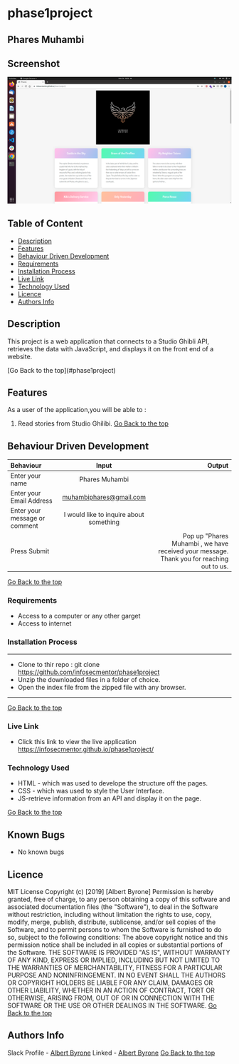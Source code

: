 # phase1project
 ## Phares Muhambi
## Screenshot
 ![image](./assets/Project.png)
 ## Table of Content
 - [Description](#description)
 - [Features](#features)
 - [Behaviour Driven Development](#Behaviour-Driven-Development)
 - [Requirements](#requirements)
 - [Installation Process](#installation-Process)
 - [Live Link](#Live-Link)
 - [Technology  Used](#technology-Used)
 - [Licence](#licence)
 - [Authors Info](#Authors-Info)
 ## Description
 <p>This project is a web application that connects to a Studio Ghibli API, retrieves the data with JavaScript, and displays it on the front end of a website.</p>
[Go Back to the top](#phase1project)

## Features
As a user of the application,you will be able to :
1.  Read stories from Studio Ghilibi.
[Go Back to the top](#phase1project)
## Behaviour Driven Development
| Behaviour      | Input        | Output       |
| :------------- | :----------: | -----------: |
|  Enter your name  |   Phares Muhambi |     |
| Enter your Email Address  | muhambiphares@gmail.com |   |
| Enter your message or comment   |  I would like to inquire about something     |     |
| Press Submit|     |Pop up "Phares Muhambi , we have received your message. Thank you for reaching out to us.|
[Go Back to the top](#phase1project)
 ###  Requirements
 * Access to  a computer or any other garget
 * Access to internet
 ### Installation Process
 ****
* Clone to thir repo : git clone https://github.com/infosecmentor/phase1project
* Unzip the downloaded files in a folder of choice.
* Open the index file from the zipped file with any browser.
 ****
 [Go Back to the top](#phase1project)
### Live Link
- Click this link to view the live application https://infosecmentor.github.io/phase1project/
### Technology  Used
* HTML - which was used to develope the structure off the pages.
* CSS - which was used to style the User Interface.
* JS-retrieve information from an API and display it on the page.

[Go Back to the top](#phase1project)

## Known Bugs
* No known bugs
## Licence
MIT License
Copyright (c) [2019] [Albert Byrone]
Permission is hereby granted, free of charge, to any person obtaining a copy
of this software and associated documentation files (the "Software"), to deal
in the Software without restriction, including without limitation the rights
to use, copy, modify, merge, publish, distribute, sublicense, and/or sell
copies of the Software, and to permit persons to whom the Software is
furnished to do so, subject to the following conditions:
The above copyright notice and this permission notice shall be included in all
copies or substantial portions of the Software.
THE SOFTWARE IS PROVIDED "AS IS", WITHOUT WARRANTY OF ANY KIND, EXPRESS OR
IMPLIED, INCLUDING BUT NOT LIMITED TO THE WARRANTIES OF MERCHANTABILITY,
FITNESS FOR A PARTICULAR PURPOSE AND NONINFRINGEMENT. IN NO EVENT SHALL THE
AUTHORS OR COPYRIGHT HOLDERS BE LIABLE FOR ANY CLAIM, DAMAGES OR OTHER
LIABILITY, WHETHER IN AN ACTION OF CONTRACT, TORT OR OTHERWISE, ARISING FROM,
OUT OF OR IN CONNECTION WITH THE SOFTWARE OR THE USE OR OTHER DEALINGS IN THE
SOFTWARE.
[Go Back to the top](#delani-studio)
## Authors Info
Slack Profile - [Albert Byrone](https://app.slack.com/client/T077KKCG6/GLRQR61NW/user_profile/UKXCHMCNP?cdn_fallback=1)
Linked - [Albert Byrone](https://www.linkedin.com/in/albert-byrone-664811144/)
[Go Back to the top](#delani-studio)